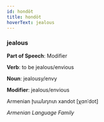 ```yaml
---
id: hondöt
title: hondöt
hoverText: jealous
---
```


### jealous

**Part of Speech**: Modifier

**Verb**: to be jealous/envious

**Noun**: jealousy/envy

**Modifier**: jealous/envious

Armenian խանդոտ xandot [χɑnˈdot]

*Armenian Language Family*